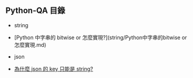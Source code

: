 ## Python-QA 目錄

* string
 * [Python 中字串的 bitwise or 怎麼實現?](string/Python中字串的bitwise or怎麼實現.md)

* json
 * [為什麼 json 的 key 只能是 string?](json/為什麼json的key只能是string.md)
